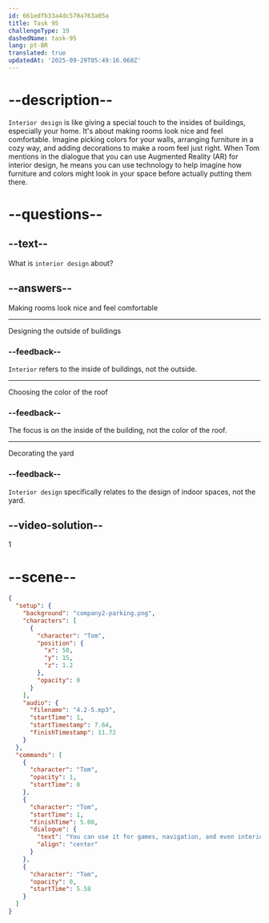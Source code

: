 ```yaml
---
id: 661edfb33a4dc570a763a05a
title: Task 95
challengeType: 19
dashedName: task-95
lang: pt-BR
translated: true
updatedAt: '2025-09-29T05:49:16.068Z'
---
```


<!-- (Audio) Tom: You can use it for games, navigation, and even interior design. -->

# --description--

`Interior design` is like giving a special touch to the insides of buildings, especially your home. It's about making rooms look nice and feel comfortable. Imagine picking colors for your walls, arranging furniture in a cozy way, and adding decorations to make a room feel just right. When Tom mentions in the dialogue that you can use Augmented Reality (AR) for interior design, he means you can use technology to help imagine how furniture and colors might look in your space before actually putting them there.

# --questions--

## --text--

What is `interior design` about?

## --answers--

Making rooms look nice and feel comfortable

---

Designing the outside of buildings

### --feedback--

`Interior` refers to the inside of buildings, not the outside.

---

Choosing the color of the roof

### --feedback--

The focus is on the inside of the building, not the color of the roof.

---

Decorating the yard

### --feedback--

`Interior design` specifically relates to the design of indoor spaces, not the yard.

## --video-solution--

1

# --scene--

```json
{
  "setup": {
    "background": "company2-parking.png",
    "characters": [
      {
        "character": "Tom",
        "position": {
          "x": 50,
          "y": 15,
          "z": 1.2
        },
        "opacity": 0
      }
    ],
    "audio": {
      "filename": "4.2-5.mp3",
      "startTime": 1,
      "startTimestamp": 7.64,
      "finishTimestamp": 11.72
    }
  },
  "commands": [
    {
      "character": "Tom",
      "opacity": 1,
      "startTime": 0
    },
    {
      "character": "Tom",
      "startTime": 1,
      "finishTime": 5.08,
      "dialogue": {
        "text": "You can use it for games, navigation, and even interior design.",
        "align": "center"
      }
    },
    {
      "character": "Tom",
      "opacity": 0,
      "startTime": 5.58
    }
  ]
}
```

